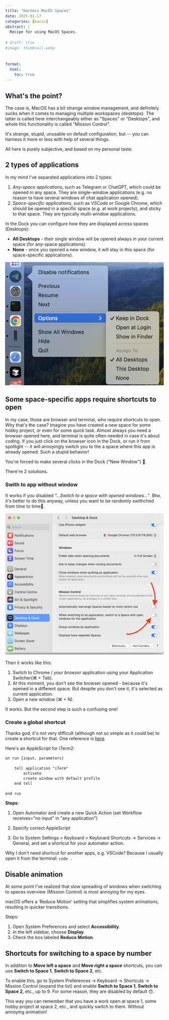 ```yaml
---
title: "Harness MacOS Spaces"
date: 2025-01-17
categories: [macos]
abstract: |
  Recipe for using MacOS Spaces.

# draft: true
#image: thumbnail.webp


format: 
  html:
    toc: true
---
```


## What's the point?

The case is, MacOS has a bit strange window management, and definitely sucks when it comes to managing multiple workspaces (desktops). The latter is called here interchangeably either as "Spaces" or "Desktops",
and whole this functionality is called "Mission Control".

It's strange, stupid, unusable on default configuration, but -- you can harness it more or less with help of several things. 

All here is purely subjective, and based on my personal taste.

## 2 types of applications

In my mind I've separated applications into 2 types:

1. *Any-space applications*, such as Telegram or ChatGPT, which could be opened in any space. They are single-window applications (e.g. no reason to have several windows of chat application opened).
2. *Space-specific applications*, such as VSCode or Google Chrome, which should be opened in a specific space (e.g. at work projects), and sticky to that space. They are typically multi-window applications.

In the Dock you can configure how they are displayed across spaces (Desktops):

* **All Desktops** - their single window will be opened always in your current space (for any-space applications).
* **None** - once you opened a new window, it will stay in this space (for space-specific applications).

![Dock spaces](./dock_spaces.png)

## Some space-specific apps require shortcuts to open

In my case, those are browser and terminal, who require shortcuts to open.
Why that's the case?
Imagine you have created a new space for some hobby project, or even for some quick task.
Almost always you need a browser opened here, and terminal is quite often needed in case it's about coding.
If you just click on the browser icon in the Dock, or run it from spotlight -- it will annoyingly switch you to the a space where this app is already opened. Such a stupid behavior!

You're forced to make several clicks in the Dock ("New Window") 🥺.

There're 2 solutions.

### Swith to app without window

It works if you disabled *"...Switch to a space with opened windows..."*. Btw, it's better to do this anyway, 
unless you want to be randomly swithched from time to time🤕.

![Mission Control settings](./mission_control_settings.png)

Then it works like this:

1. Switch to Chrome / *your browser* application using your Application Switcher(⌘ + Tab).
2. At this moment, you don't see the browser opened - because it's opened in a different space. But despite you don't see it, it's selected as current application.
3. Open a new window (⌘ + N).

It works. But the second step is such a confusing one!

### Create a global shortcut
Thanks god, it's not very difficult (although not so simple as it could be) to create a shortcut for that.
One reference is [here](https://medium.com/@an23lm/shortcut-to-open-new-chrome-window-28ffeaad0d80).

Here's an AppleScript for iTerm2:

```applescript
on run {input, parameters}
	
	tell application "iTerm"
		activate
		create window with default profile
	end tell
	
end run
```

**Steps**:
1. Open Automator and create a new Quick Action (set Workflow receives="no input" in "any application") 

2. Specify correct AppleScript

3. Go to System Settings > Keyboard > Keyboard Shortcuts -> Services -> General, and set a shortcut for your automator action.


Why I don't need shortcut for another apps, e.g. VSCode? Because I usually open it from the terminal: `code .`

## Disable animation

At some point I've realized that slow spreading of windows when switching to spaces overview (Mission Control) is most annoying for my eyes.

macOS offers a ‘Reduce Motion’ setting that simplifies system animations, resulting in quicker transitions.

Steps:

1.	Open System Preferences and select **Accessibility**.
2.	In the left sidebar, choose **Display**.
3.	Check the box labeled **Reduce Motion**.

## Shortcuts for switching to a space by number

In addition to **Move left a space** and **Move right a space** shortcuts, you can use **Switch to Space 1**, **Switch to Space 2**, etc.

To enable this, go to System Preferences -> Keyboard -> Shortcuts -> Mission Control (expand the list) and enable **Switch to Space 1**, **Switch to Space 2**, etc., up to 9. For some reason, they are disabled by default 😯.

This way you can remember that you have a work open at space 1, some hobby project at space 2, etc., and quickly switch to them. Without annoying animation!

